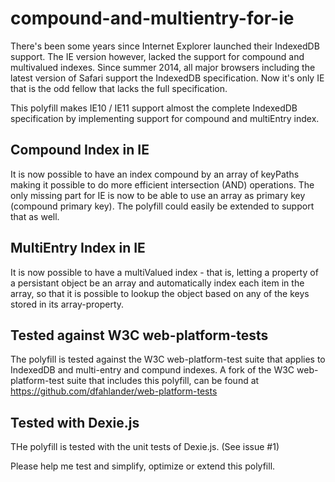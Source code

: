 compound-and-multientry-for-ie
==============================

There's been some years since Internet Explorer launched their IndexedDB support. The IE version however, lacked the support for compound and multivalued indexes. Since summer 2014, all major browsers including the latest version of Safari support the IndexedDB specification. Now it's only IE that is the odd fellow that lacks the full specification.

This polyfill makes IE10 / IE11 support almost the complete IndexedDB specification by implementing support for compound and multiEntry index.

Compound Index in IE
--------------------

It is now possible to have an index compound by an array of keyPaths making it possible to do more efficient intersection (AND) operations. The only missing part for IE is now to be able to use an array as primary key (compound primary key). The polyfill could easily be extended to support that as well.

MultiEntry Index in IE
----------------------

It is now possible to have a multiValued index - that is, letting a property of a persistant object be an array and automatically index each item in the array, so that it is possible to lookup the object based on any of the keys stored in its array-property.

Tested against W3C web-platform-tests
-------------------------------------
The polyfill is tested against the W3C web-platform-test suite that applies to IndexedDB and multi-entry and compund indexes. A fork of the W3C web-platform-test suite that includes this polyfill, can be found at https://github.com/dfahlander/web-platform-tests

Tested with Dexie.js
--------------------
THe polyfill is tested with the unit tests of Dexie.js. (See issue #1)


Please help me test and simplify, optimize or extend this polyfill.

